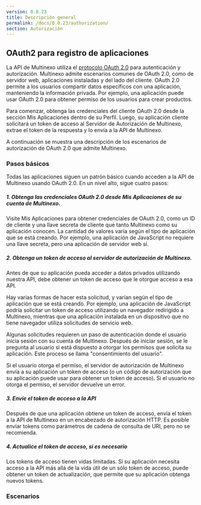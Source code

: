 ```yaml
---
version: 0.0.23
title: Descripción general
permalink: /docs/0.0.23/authorization/
section: Autorización
---
```


## OAuth2 para registro de aplicaciones

La API de Multinexo utiliza el <a href="https://tools.ietf.org/html/rfc6749" target="\_blank">protocolo OAuth 2.0</a> 
para autenticación y autorización. Multinexo admite escenarios comunes de OAuth 2.0, como de servidor web, aplicaciones
instaladas y del lado del cliente. OAuth 2.0 permite a los usuarios compartir datos específicos con una aplicación, 
manteniendo la información privada. Por ejemplo, una aplicación puede usar OAuth 2.0 para obtener permiso de los 
usuarios para crear productos.

Para comenzar, obtenga las credenciales del cliente OAuth 2.0 desde la sección Mis Aplicaciones dentro de su Perfil.
Luego, su aplicación cliente solicitará un token de acceso al Servidor de Autorización de Multinexo, extrae el token
de la respuesta y lo envía a la API de Multinexo.

A continuación se muestra una descripción de los escenarios de autorización de OAuth 2.0 que admite Multinexo.

### Pasos básicos

Todas las aplicaciones siguen un patrón básico cuando acceden a la API de Multinexo usando OAuth 2.0. En un nivel alto,
sigue cuatro pasos:

##### 1. Obtenga las credenciales OAuth 2.0 desde Mis Aplicaciones de su cuenta de Multinexo.

Visite Mis Aplicaciones para obtener credenciales de OAuth 2.0, como un ID de cliente y una llave secreta de cliente
que tanto Multinexo como su aplicación conocen. La cantidad de valores varía según el tipo de aplicación que se está 
creando. Por ejemplo, una aplicación de JavaScript no requiere una llave secreta, pero una aplicación de servidor web sí.

##### 2. Obtenga un token de acceso al servidor de autorización de Multinexo.

Antes de que su aplicación pueda acceder a datos privados utilizando nuestra API, debe obtener un token de acceso que
le otorgue acceso a esa API. 

Hay varias formas de hacer esta solicitud, y varían según el tipo de aplicación que se está creando. Por ejemplo, una
aplicación de JavaScript podría solicitar un token de acceso utilizando un navegador redirigido a Multinexo, mientras 
que una aplicación instalada en un dispositivo que no tiene navegador utiliza solicitudes de servicio web.

Algunas solicitudes requieren un paso de autenticación donde el usuario inicia sesión con su cuenta de Multinexo. 
Después de iniciar sesión, se le pregunta al usuario si está dispuesto a otorgar los permisos que solicita su aplicación.
Este proceso se llama "consentimiento del usuario".

Si el usuario otorga el permiso, el servidor de autorización de Multinexo envía a su aplicación un token de acceso (o un
código de autorización que su aplicación puede usar para obtener un token de acceso). Si el usuario no otorga el permiso, 
el servidor devuelve un error.

##### 3. Envíe el token de acceso a la API

Después de que una aplicación obtiene un token de acceso, envía el token a la API de Multinexo en un encabezado de 
autorización HTTP. Es posible enviar tokens como parámetros de cadena de consulta de URI, pero no se recomienda.

##### 4. Actualice el token de acceso, si es necesario

Los tokens de acceso tienen vidas limitadas. Si su aplicación necesita acceso a la API más allá de la vida útil de un 
sólo token de acceso, puede obtener un token de actualización, que permite que su aplicación obtenga nuevos tokens.

### Escenarios

